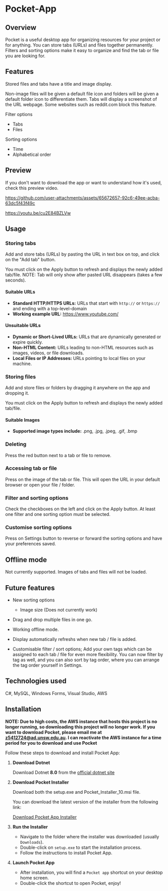 # Pocket-App

## Overview
Pocket is a useful desktop app for organizing resources for your project or for anything. You can store tabs (URLs) and files together permanently. Filters and sorting options make it easy to organize and find the tab or file you are looking for. 

## Features
Stored files and tabs have a title and image display.

Non-image files will be given a default file icon and folders will be given a default folder icon to differentiate them.
Tabs will display a screenshot of the URL webpage. Some websites such as reddit.com block this feature.

Filter options
- Tabs
- Files

Sorting options
- Time
- Alphabetical order


## Preview
If you don't want to download the app or want to understand how it's used, check this preview video.

https://github.com/user-attachments/assets/65672657-92c6-49ee-acba-63dc5f43f49c

https://youtu.be/cu2E84BZLVw

## Usage
### Storing tabs
Add and store tabs (URLs) by pasting the URL in text box on top, and click on the "Add tab" button. 

You must click on the Apply button to refresh and displays the newly added tab/file.
NOTE: Tab will only show after pasted URL disappears (takes a few seconds).

#### Suitable URLs
- **Standard HTTP/HTTPS URLs:** URLs that start with `http://` or `https://` and ending with a top-level-domain
- **Working example URL:** https://www.youtube.com/

#### Unsuitable URLs
- **Dynamic or Short-Lived URLs:** URLs that are dynamically generated or expire quickly.
- **Non-HTML Content:** URLs leading to non-HTML resources such as images, videos, or file downloads.
- **Local Files or IP Addresses:** URLs pointing to local files on your machine.

### Storing files
Add and store files or folders by dragging it anywhere on the app and dropping it.

You must click on the Apply button to refresh and displays the newly added tab/file.

#### Suitable Images
- **Supported image types include:** .png, .jpg, .jpeg, .gif, .bmp


### Deleting
Press the red button next to a tab or file to remove.

### Accessing tab or file
Press on the image of the tab or file. This will open the URL in your default browser or open your file / folder.

### Filter and sorting options
Check the checkboxes on the left and click on the Apply button. At least one filter and one sorting option must be selected.

### Customise sorting options
Press on Settings button to reverse or forward the sorting options and have your preferences saved. 

## Offline mode
Not currently supported.
Images of tabs and files will not be loaded. 

## Future features
- New sorting options
   - Image size (Does not currently work)

- Drag and drop multiple files in one go.

- Working offline mode.

- Display automatically refreshs when new tab / file is added.

- Customisable filter / sort options; Add your own tags which can be assigned to each tab / file for even more flexibility. You can now filter by tag as well, and you can also sort by tag order, where you can arrange the tag order yourself in Settings.

## Technologies used

C#, MySQL, Windows Forms, Visual Studio, AWS


## Installation

**NOTE: Due to high costs, the AWS instance that hosts this project is no longer running, so downloading this project will no longer work. If you want to download Pocket, please email me at z5412724@ad.unsw.edu.au. I can reactivate the AWS instance for a time period for you to download and use Pocket**

Follow these steps to download and install Pocket App:

1. **Download Dotnet**

   Download Dotnet **8.0** from the 
   [official dotnet site](https://dotnet.microsoft.com/en-us/download)

2. **Download Pocket Installer**

   Download both the setup.exe and Pocket_Installer_10.msi file.

   You can download the latest version of the installer from the following link:

   [Download Pocket App Installer](https://github.com/nic-debugging/Pocket-App/releases/tag/v.2.0.0)

3. **Run the Installer**

   - Navigate to the folder where the installer was downloaded (usually `Downloads`).
   - Double-click on `setup.exe` to start the installation process.
   - Follow the instructions to install Pocket App.

5. **Launch Pocket App**

   - After installation, you will find a `Pocket app` shortcut on your desktop home screen.
   - Double-click the shortcut to open Pocket, enjoy!


